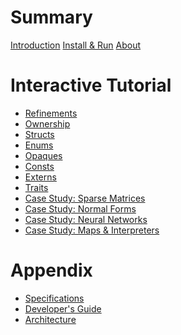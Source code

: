 # Summary

[Introduction](README.md)
[Install & Run](guide/install.md)
[About](about.md)


# Interactive Tutorial

- [Refinements](tutorial/ch01_refinements.md)
- [Ownership](tutorial/ch02_ownership.md)
- [Structs](tutorial/ch03_structs.md)
- [Enums](tutorial/ch04_enums.md)
- [Opaques]()
- [Consts]()
- [Externs]()
- [Traits]()
- [Case Study: Sparse Matrices]()
- [Case Study: Normal Forms]()
- [Case Study: Neural Networks]()
- [Case Study: Maps & Interpreters]()

# Appendix

- [Specifications](guide/specifications.md)
- [Developer's Guide](guide/develop.md)
- [Architecture](guide/architecture.md)
